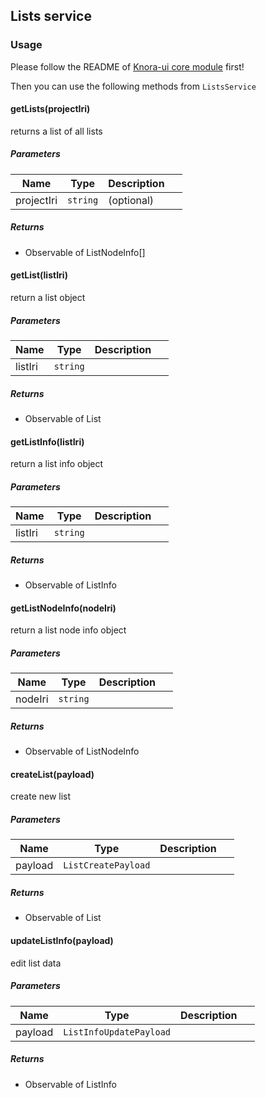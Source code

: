## Lists service

### Usage
Please follow the README of [Knora-ui core module](https://www.npmjs.com/package/%40knora%2Fcore) first!

Then you can use the following methods from `ListsService`


#### getLists(projectIri) 

returns a list of all lists




##### Parameters

| Name | Type | Description |  |
| ---- | ---- | ----------- | -------- |
| projectIri | `string`  | (optional) | &nbsp; |




##### Returns


-  Observable of ListNodeInfo[]



#### getList(listIri) 

return a list object




##### Parameters

| Name | Type | Description |  |
| ---- | ---- | ----------- | -------- |
| listIri | `string`  |  | &nbsp; |




##### Returns


-  Observable of List



#### getListInfo(listIri) 

return a list info object




##### Parameters

| Name | Type | Description |  |
| ---- | ---- | ----------- | -------- |
| listIri | `string`  |  | &nbsp; |




##### Returns


-  Observable of ListInfo



#### getListNodeInfo(nodeIri) 

return a list node info object




##### Parameters

| Name | Type | Description |  |
| ---- | ---- | ----------- | -------- |
| nodeIri | `string`  |  | &nbsp; |




##### Returns


-  Observable of ListNodeInfo



#### createList(payload) 

create new list




##### Parameters

| Name | Type | Description |  |
| ---- | ---- | ----------- | -------- |
| payload | `ListCreatePayload`  |  | &nbsp; |




##### Returns


-  Observable of List



#### updateListInfo(payload) 

edit list data




##### Parameters

| Name | Type | Description |  |
| ---- | ---- | ----------- | -------- |
| payload | `ListInfoUpdatePayload`  |  | &nbsp; |




##### Returns


-  Observable of ListInfo

